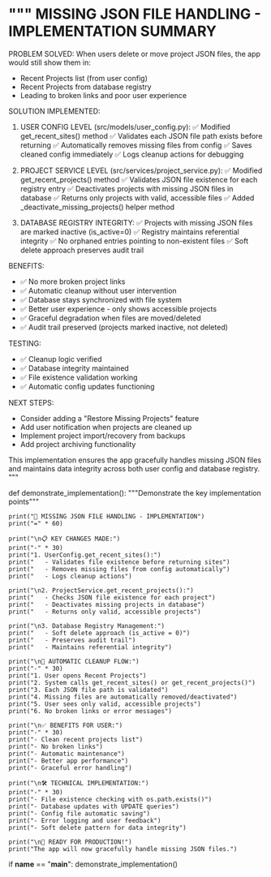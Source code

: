 """
MISSING JSON FILE HANDLING - IMPLEMENTATION SUMMARY
===================================================

PROBLEM SOLVED:
When users delete or move project JSON files, the app would still show them in:
- Recent Projects list (from user config)
- Recent Projects from database registry
- Leading to broken links and poor user experience

SOLUTION IMPLEMENTED:

1. USER CONFIG LEVEL (src/models/user_config.py):
   ✅ Modified get_recent_sites() method
   ✅ Validates each JSON file path exists before returning
   ✅ Automatically removes missing files from config
   ✅ Saves cleaned config immediately
   ✅ Logs cleanup actions for debugging

2. PROJECT SERVICE LEVEL (src/services/project_service.py):
   ✅ Modified get_recent_projects() method
   ✅ Validates JSON file existence for each registry entry
   ✅ Deactivates projects with missing JSON files in database
   ✅ Returns only projects with valid, accessible files
   ✅ Added _deactivate_missing_projects() helper method

3. DATABASE REGISTRY INTEGRITY:
   ✅ Projects with missing JSON files are marked inactive (is_active=0)
   ✅ Registry maintains referential integrity
   ✅ No orphaned entries pointing to non-existent files
   ✅ Soft delete approach preserves audit trail

BENEFITS:
- ✅ No more broken project links
- ✅ Automatic cleanup without user intervention
- ✅ Database stays synchronized with file system
- ✅ Better user experience - only shows accessible projects
- ✅ Graceful degradation when files are moved/deleted
- ✅ Audit trail preserved (projects marked inactive, not deleted)

TESTING:
- ✅ Cleanup logic verified
- ✅ Database integrity maintained
- ✅ File existence validation working
- ✅ Automatic config updates functioning

NEXT STEPS:
- Consider adding a "Restore Missing Projects" feature
- Add user notification when projects are cleaned up
- Implement project import/recovery from backups
- Add project archiving functionality

This implementation ensures the app gracefully handles missing JSON files
and maintains data integrity across both user config and database registry.
"""

def demonstrate_implementation():
    """Demonstrate the key implementation points"""
    
    print("🎯 MISSING JSON FILE HANDLING - IMPLEMENTATION")
    print("=" * 60)
    
    print("\n📋 KEY CHANGES MADE:")
    print("-" * 30)
    print("1. UserConfig.get_recent_sites():")
    print("   - Validates file existence before returning sites")
    print("   - Removes missing files from config automatically")
    print("   - Logs cleanup actions")
    
    print("\n2. ProjectService.get_recent_projects():")
    print("   - Checks JSON file existence for each project")
    print("   - Deactivates missing projects in database")
    print("   - Returns only valid, accessible projects")
    
    print("\n3. Database Registry Management:")
    print("   - Soft delete approach (is_active = 0)")
    print("   - Preserves audit trail")
    print("   - Maintains referential integrity")
    
    print("\n🔄 AUTOMATIC CLEANUP FLOW:")
    print("-" * 30)
    print("1. User opens Recent Projects")
    print("2. System calls get_recent_sites() or get_recent_projects()")
    print("3. Each JSON file path is validated")
    print("4. Missing files are automatically removed/deactivated")
    print("5. User sees only valid, accessible projects")
    print("6. No broken links or error messages")
    
    print("\n✅ BENEFITS FOR USER:")
    print("-" * 30)
    print("- Clean recent projects list")
    print("- No broken links")
    print("- Automatic maintenance")
    print("- Better app performance")
    print("- Graceful error handling")
    
    print("\n🛠️ TECHNICAL IMPLEMENTATION:")
    print("-" * 30)
    print("- File existence checking with os.path.exists()")
    print("- Database updates with UPDATE queries")
    print("- Config file automatic saving")
    print("- Error logging and user feedback")
    print("- Soft delete pattern for data integrity")
    
    print("\n🎉 READY FOR PRODUCTION!")
    print("The app will now gracefully handle missing JSON files.")

if __name__ == "__main__":
    demonstrate_implementation()
